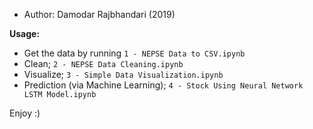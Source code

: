 - Author: Damodar Rajbhandari (2019)

**Usage:**
- Get the data by running `1 - NEPSE Data to CSV.ipynb`
- Clean; `2 - NEPSE Data Cleaning.ipynb`
- Visualize; `3 - Simple Data Visualization.ipynb`
- Prediction (via Machine Learning); `4 - Stock Using Neural Network LSTM Model.ipynb`

Enjoy :)